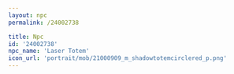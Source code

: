 ```yaml
---
layout: npc
permalink: /24002738

title: Npc
id: '24002738'
npc_name: 'Laser Totem'
icon_url: 'portrait/mob/21000909_m_shadowtotemcirclered_p.png'
---
```


